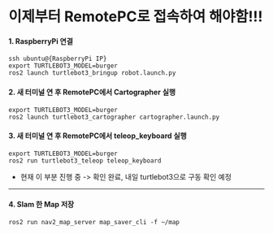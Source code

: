 # 이제부터 RemotePC로 접속하여 해야함!!!

#### 1. RaspberryPi 연결
    ssh ubuntu@{RaspberryPi IP}
    export TURTLEBOT3_MODEL=burger
    ros2 launch turtlebot3_bringup robot.launch.py
    
#### 2. 새 터미널 연 후 RemotePC에서 Cartographer 실행
    export TURTLEBOT3_MODEL=burger
    ros2 launch turtlebot3_cartographer cartographer.launch.py

#### 3. 새 터미널 연 후 RemotePC에서 teleop_keyboard 실행
    export TURTLEBOT3_MODEL=burger
    ros2 run turtlebot3_teleop teleop_keyboard

* 현재 이 부분 진행 중  -> 확인 완료, 내일 turtlebot3으로 구동 확인 예정
----

#### 4. Slam 한 Map 저장
    ros2 run nav2_map_server map_saver_cli -f ~/map
